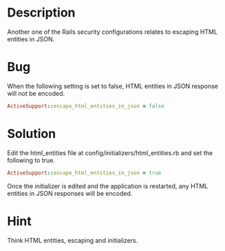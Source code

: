 # Description

Another one of the Rails security configurations relates to escaping HTML entities in JSON.

# Bug

When the following setting is set to false, HTML entities in JSON response will not be encoded.

```ruby
ActiveSupport::escape_html_entities_in_json = false
```

# Solution

Edit the html_entities file at config/initializers/html_entities.rb and set the following to true.

```ruby
ActiveSupport::escape_html_entities_in_json = true
```
Once the initializer is edited and the application is restarted, any HTML entities in JSON responses will be encoded.

# Hint

Think HTML entities, escaping and initializers.



